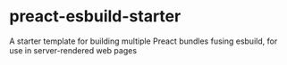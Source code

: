 # preact-esbuild-starter
A starter template for building multiple Preact bundles fusing esbuild, for use in server-rendered web pages
